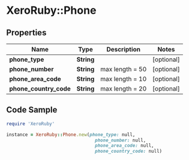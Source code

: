 # XeroRuby::Phone

## Properties

Name | Type | Description | Notes
------------ | ------------- | ------------- | -------------
**phone_type** | **String** |  | [optional] 
**phone_number** | **String** | max length &#x3D; 50 | [optional] 
**phone_area_code** | **String** | max length &#x3D; 10 | [optional] 
**phone_country_code** | **String** | max length &#x3D; 20 | [optional] 

## Code Sample

```ruby
require 'XeroRuby'

instance = XeroRuby::Phone.new(phone_type: null,
                                 phone_number: null,
                                 phone_area_code: null,
                                 phone_country_code: null)
```


